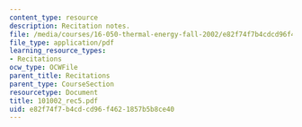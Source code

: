 ```yaml
---
content_type: resource
description: Recitation notes.
file: /media/courses/16-050-thermal-energy-fall-2002/e82f74f7b4cdcd96f4621857b5b8ce40_101002_rec5.pdf
file_type: application/pdf
learning_resource_types:
- Recitations
ocw_type: OCWFile
parent_title: Recitations
parent_type: CourseSection
resourcetype: Document
title: 101002_rec5.pdf
uid: e82f74f7-b4cd-cd96-f462-1857b5b8ce40
---
```

